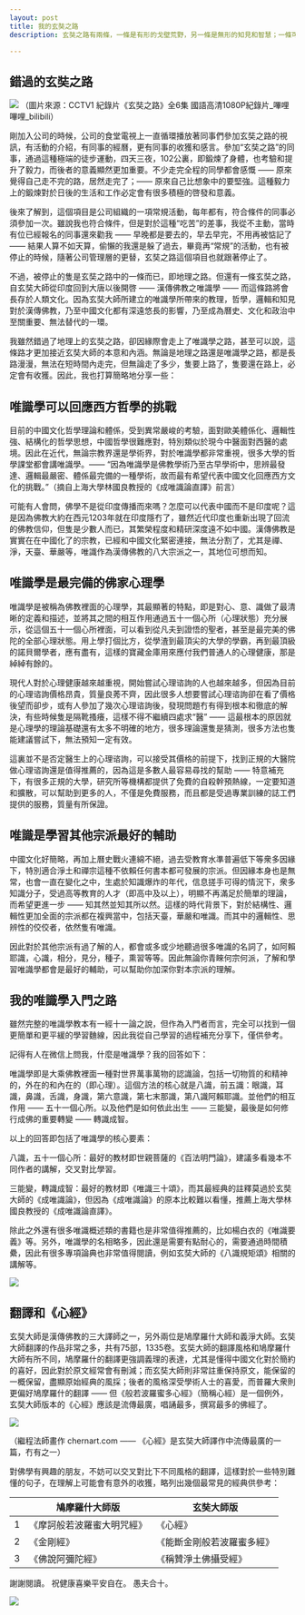 ```yaml
---
layout: post
title: 我的玄奘之路
description: 玄奘之路有兩條，一條是有形的戈壁荒野，另一條是無形的知見和智慧；一條可以磨練我們的意誌，強化我們的毅力，另一條可以升華我們的人格，照亮人我。

---
```


## 錯過的玄奘之路
![](../images/2022-10-04-18-17-58.png)
（圖片來源：CCTV1 紀錄片《玄奘之路》全6集 國語高清1080P紀錄片_嗶哩嗶哩_bilibili）

剛加入公司的時候，公司的食堂電視上一直循環播放著同事們參加玄奘之路的視訊，有活動的介紹，有同事的經曆，更有同事的收獲和感言。參加“玄奘之路”的同事，通過這種極端的徒步運動，四天三夜，102公裏，即鍛煉了身體，也考驗和提升了毅力，而後者的意義顯然更加重要。不少走完全程的同學都會感慨 —— 原來覺得自己走不完的路，居然走完了；—— 原來自己比想象中的要堅強。這種毅力上的鍛煉對於日後的生活和工作必定會有很多積極的啓發和意義。

後來了解到，這個項目是公司組織的一項常規活動，每年都有，符合條件的同事必須參加一次。雖說我也符合條件，但是對於這種“吃苦”的差事，我從不主動，當時有位已經報名的同事還來勸我 —— 早晚都是要去的，早去早完，不用再被惦記了 —— 結果人算不如天算，偷懶的我還是躲了過去，畢竟再“常規”的活動，也有被停止的時候，隨著公司管理層的更替，玄奘之路這個項目也就跟著停止了。

不過，被停止的隻是玄奘之路中的一條而已，即地理之路。但還有一條玄奘之路，自玄奘大師從印度回到大唐以後開啓 —— 漢傳佛教之唯識學 —— 而這條路將會長存於人類文化。因為玄奘大師所建立的唯識學所帶來的教理，哲學，邏輯和知見對於漢傳佛教，乃至中國文化都有深遠悠長的影響，乃至成為曆史、文化和政治中至關重要、無法替代的一環。

我雖然錯過了地理上的玄奘之路，卻因緣際會走上了唯識學之路，甚至可以說，這條路才更加接近玄奘大師的本意和內涵。無論是地理之路還是唯識學之路，都是長路漫漫，無法在短時間內走完，但無論走了多少，隻要上路了，隻要還在路上，必定會有收獲。因此，我也打算簡略地分享一些：

## 唯識學可以回應西方哲學的挑戰

目前的中國文化哲學理論和體係，受到異常嚴峻的考驗，面對歐美體係化、邏輯性強、結構化的哲學思想，中國哲學很難應對，特別類似於現今中醫面對西醫的處境。因此在近代，無論宗教界還是學術界，對於唯識學都非常重視，很多大學的哲學課堂都會講唯識學。—— “因為唯識學是佛教學術乃至古早學術中，思辨最發達、邏輯最嚴密、體係最完備的一種學術，故而最有希望代表中國文化回應西方文化的挑戰。”（摘自上海大學林國良教授的《成唯識論直譯》前言）

可能有人會問，佛學不是從印度傳播而來嗎？怎麼可以代表中國而不是印度呢？這是因為佛教大約在西元1203年就在印度隱冇了，雖然近代印度也重新出現了回流的佛教信仰，但隻是少數人而已，其繁榮程度和精研深度遠不如中國。漢傳佛教是實實在在中國化了的宗教，已經和中國文化緊密連接，無法分割了，尤其是禪、淨，天臺、華嚴等，唯識作為漢傳佛教的八大宗派之一，其地位可想而知。

## 唯識學是最完備的佛家心理學

唯識學是被稱為佛教裡面的心理學，其最顯著的特點，即是對心、意、識做了最清晰的定義和描述，並將其之間的相互作用通過五十一個心所（心理狀態）充分展示，從這個五十一個心所裡面，可以看到從凡夫到證悟的聖者，甚至是最完美的佛陀的全部心理狀態。用上學打個比方，從學渣到最頂尖的大學的學霸，再到最頂級的諾貝爾學者，應有盡有，這樣的寶藏金庫用來應付我們普通人的心理健康，那是綽綽有餘的。

現代人對於心理健康越來越重視，開始嘗試心理谘詢的人也越來越多，但因為目前的心理谘詢價格昂貴，質量良莠不齊，因此很多人想要嘗試心理谘詢卻在看了價格後望而卻步，或有人參加了幾次心理谘詢後，發現問題冇有得到根本和徹底的解決，有些時候隻是隔靴搔癢，這樣不得不繼續四處求“醫” —— 這最根本的原因就是心理學的理論基礎還有太多不明確的地方，很多理論還隻是猜測，很多方法也隻能建議嘗試下，無法預知一定有效。

這裏並不是否定醫生上的心理谘詢，可以接受其價格的前提下，找到正規的大醫院做心理谘詢還是值得推薦的，因為這是多數人最容易尋找的幫助 —— 特意補充下，有很多正規的大學，研究所等機構都提供了免費的自殺幹預熱線，一定要知道和擴散，可以幫助到更多的人，不僅是免費服務，而且都是受過專業訓練的誌工們提供的服務，質量有所保證。

## 唯識是學習其他宗派最好的輔助

中國文化好簡略，再加上曆史戰火連綿不絕，過去受教育水準普遍低下等衆多因緣下，特別適合淨土和禪宗這種不依賴任何書本都可發展的宗派。但因緣本身也是無常，也會一直在變化之中，生處於知識爆炸的年代，信息搓手可得的情況下，衆多知識分子，受過高等教育的人才（即高中及以上），明顯不再滿足於簡單的理論，而希望更進一步 —— 知其然並知其所以然。這樣的時代背景下，對於結構性、邏輯性更加全面的宗派都在複興當中，包括天臺，華嚴和唯識。而其中的邏輯性、思辨性的佼佼者，依然隻有唯識。

因此對於其他宗派有過了解的人，都會或多或少地聽過很多唯識的名詞了，如阿賴耶識，心識，相分，見分，種子，熏習等等。因此無論你青睞何宗何派，了解和學習唯識學都會是最好的輔助，可以幫助你加深你對本宗派的理解。

## 我的唯識學入門之路

雖然完整的唯識學教本有一經十一論之說，但作為入門者而言，完全可以找到一個更簡單和更平緩的學習麯線，因此我從自己學習的過程補充分享下，僅供參考。

記得有人在微信上問我，什麼是唯識學？我的回答如下：

唯識學即是大乘佛教裡面一種對世界萬事萬物的認識論，包括一切物質的和精神的，外在的和內在的（即心理）。這個方法的核心就是八識，前五識：眼識，耳識，鼻識，舌識，身識，第六意識，第七末那識，第八識阿賴耶識。並他們的相互作用 —— 五十一個心所。以及他們是如何依此出生 —— 三能變，最後是如何修行成佛的重要轉變 —— 轉識成智。

以上的回答即包括了唯識學的核心要素：

八識，五十一個心所：最好的教材即世親菩薩的《百法明門論》，建議多看幾本不同作者的講解，交叉對比學習。

三能變，轉識成智：最好的教材即《唯識三十頌》，而其最經典的註釋莫過於玄奘大師的《成唯識論》，但因為《成唯識論》的原本比較難以看懂，推薦上海大學林國良教授的《成唯識論直譯》。

除此之外還有很多唯識概述類的書籍也是非常值得推薦的，比如楊白衣的《唯識要義》等。另外，唯識學的名相略多，因此還是需要有點耐心的，需要通過時間積纍，因此有很多專項論典也非常值得閱讀，例如玄奘大師的《八識規矩頌》相關的講解等。

![](../images/2022-10-04-18-18-33.png)

## 翻譯和《心經》

玄奘大師是漢傳佛教的三大譯師之一，另外兩位是鳩摩羅什大師和義淨大師。玄奘大師翻譯的作品非常之多，共有75部，1335卷。玄奘大師的翻譯風格和鳩摩羅什大師有所不同，鳩摩羅什的翻譯更強調義理的表達，尤其是懂得中國文化對於簡約的喜好，因此對於原文經常會有刪減；而玄奘大師則非常註重保持原文，能保留的一概保留，盡顯原始經典的風採；後者的風格深受學術人士的喜愛，而普羅大衆則更偏好鳩摩羅什的翻譯 —— 但《般若波羅蜜多心經》（簡稱心經）是一個例外，玄奘大師版本的《心經》應該是流傳最廣，唱誦最多，撰寫最多的佛經了。

![](../images/2022-10-04-18-18-45.png)

（繼程法師畫作 chernart.com —— 《心經》是玄奘大師譯作中流傳最廣的一篇，冇有之一）

對佛學有興趣的朋友，不妨可以交叉對比下不同風格的翻譯，這樣對於一些特別難懂的句子，在理解上可能會有意外的收獲，略列出幾個最常見的經典供參考：

|  | 鳩摩羅什大師版 | 玄奘大師版 | 
| ----- | -------- | ------- | 
| 1 | 《摩訶般若波羅蜜大明咒經》 | 《心經》 |
| 2 | 《金剛經》 | 《能斷金剛般若波羅蜜多經》 |
| 3 | 《佛說阿彌陀經》 | 《稱贊淨土佛攝受經》 |

謝謝閱讀。
祝健康喜樂平安自在。
愚夫合十。

![](../images/signature.png)
